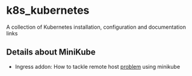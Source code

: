 # k8s_kubernetes
A collection of Kubernetes installation, configuration and documentation links


## Details about MiniKube
- Ingress addon: How to tackle remote host [problem](https://minikube.sigs.k8s.io/docs/handbook/addons/ingress-dns/) using minikube

